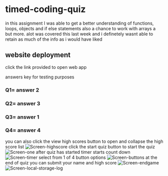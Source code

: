 # timed-coding-quiz
in this assignment I was able to get a better understanding of functions, loops, objects and if else statements
also a chance to work with arrays a but more.
alot was covered this last week and i definetely wasnt able to retain as much of the info as i would have liked

## website deployment
click the link provided to open web app


answers key for testing purposes
### Q1= answer 2
### Q2= answer 3
### Q3= answer 1
### Q4= answer 4
 you can also click the view high scores button to open and collapse the high score list
![Screen-highscore](./assets/images/screen2.png)
 click the start quiz button to start the quiz
![Screen-one](./assets/images/screen1.png)
 after quiz has started timer starts count down
![Screen-timer](./assets/images/screen3.png)
 select from 1 of 4 button options
![Screen-buttons](./assets/images/screen4.png)
 at the end of quiz you can submit your name and high score
![Screen-endgame](./assets/images/screen5.png)
![Screen-local-storage-log](./assets/images/screen6.png)

